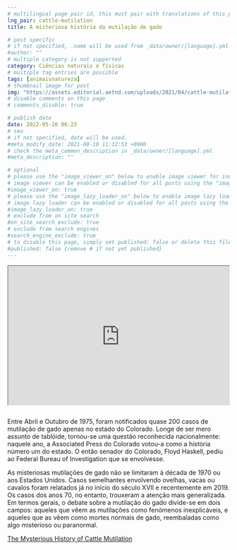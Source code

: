 ```yaml
---
# multilingual page pair id, this must pair with translations of this page. (This name must be unique)
lng_pair: cattle-mutilation
title: A misteriosa história da mutilação de gado

# post specific
# if not specified, .name will be used from _data/owner/[language].yml
#author: ""
# multiple category is not supported
category: Ciências naturais e físicas
# multiple tag entries are possible
tags: [animaisnatureza]
# thumbnail image for post
img: "https://assets.editorial.aetnd.com/uploads/2021/04/cattle-mutilation-history-gettyimages-1301288149.jpg"
# disable comments on this page
# comments_disable: true

# publish date
date: 2022-05-26 06:23
# seo
# if not specified, date will be used.
#meta_modify_date: 2021-08-10 11:32:53 +0900
# check the meta_common_description in _data/owner/[language].yml
#meta_description: ""

# optional
# please use the "image_viewer_on" below to enable image viewer for individual pages or posts (_posts/ or [language]/_posts folders).
# image viewer can be enabled or disabled for all posts using the "image_viewer_posts: true" setting in _data/conf/main.yml.
#image_viewer_on: true
# please use the "image_lazy_loader_on" below to enable image lazy loader for individual pages or posts (_posts/ or [language]/_posts folders).
# image lazy loader can be enabled or disabled for all posts using the "image_lazy_loader_posts: true" setting in _data/conf/main.yml.
#image_lazy_loader_on: true
# exclude from on site search
#on_site_search_exclude: true
# exclude from search engines
#search_engine_exclude: true
# to disable this page, simply set published: false or delete this file
#published: false {remove # if not yet published}
---
```


<div style="position:relative;padding-bottom:56.25%;padding-top:35px;height:0;margin-bottom:2em;overflow:hidden">
    <iframe style="position:absolute;top:0;left:0;width:100%;height:100%"  src="https://www.youtube.com/embed/vw9Qst194A8?si=a6V4YBEM9yiyhIz_" title="YouTube video player"  allowfullscreen>
    </iframe>
</div>

<!--
Between April and October of 1975, nearly 200 cases of cattle mutilation were reported in the state of Colorado alone. Far from being mere tabloid fodder, it had become a nationally recognized issue: That year, the Colorado Associated Press voted it the state’s number one story. Colorado’s then-senator Floyd Haskell asked the Federal Bureau of Investigation to get involved.

Mysterious livestock mutilations weren’t confined to the 1970s, or to the United States. Similar cases involving sheep, cows or horses have been reported as far back as the early 17th century and as recently as 2019. The ‘70s cases, however, brought the most widespread attention.
Broadly speaking, the debate about cattle mutilation falls into two camps: those who see the mutilations as unexplained phenomena, and those who see them as normal cattle deaths, repackaged as something mysterious or paranormal. -->

Entre Abril e Outubro de 1975, foram notificados quase 200 casos de mutilação de gado apenas no estado do Colorado. Longe de ser mero assunto de tablóide, tornou-se uma questão reconhecida nacionalmente: naquele ano, a Associated Press do Colorado votou-a como a história número um do estado. O então senador do Colorado, Floyd Haskell, pediu ao Federal Bureau of Investigation que se envolvesse.

As misteriosas mutilações de gado não se limitaram à década de 1970 ou aos Estados Unidos. Casos semelhantes envolvendo ovelhas, vacas ou cavalos foram relatados já no início do século XVII e recentemente em 2019. Os casos dos anos 70, no entanto, trouxeram a atenção mais generalizada. Em termos gerais, o debate sobre a mutilação do gado divide-se em dois campos: aqueles que vêem as mutilações como fenómenos inexplicáveis, e aqueles que as vêem como mortes normais de gado, reembaladas como algo misterioso ou paranormal.

[The Mysterious History of Cattle Mutilation](https://www.history.com/news/cattle-mutilation-1970s-skinwalker-ranch-ufos)
